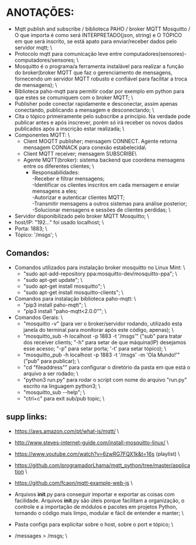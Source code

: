 # ANOTAÇÕES:

- Mqtt publish and subscribe / biblioteca PAHO / broker MQTT Mosquitto / O que importa é como será INTERPRETADO(json, string) e O TÓPICO em que será inscrito, se está apato para enviar/receber dados pelo servidor mqtt; \
- Protocolo mqtt para comunicação leve entre computadores(sensores)-computadores/sensores; \
- Mosquitto é o programa/a ferramenta instalável para realizar a função do broker(broker MQTT que faz o gerenciamento de mensagens, fornecendo um servidor MQTT robusto e confiável para facilitar a troca de mensagens); \
- Biblioteca paho-mqtt para permitir codar por exemplo em python para que estes se comuniquem com o broker MQTT; \
- Publisher pode conectar rapidamente e desconectar, assim apenas conectando, publicando a mensagem e desconectando; \
- Cita o tópico primeiramente pelo subscribe a principio. Na verdade pode publicar antes e após inscrever, porém só irá receber os novos dados publicados após a inscrição estar realizada; \
- Componentes MQTT: \
  - Client MOQTT publisher; mensagem CONNECT. Agente retorna mensagem CONNACK para conexão estabelecida\
  - Client MQTT receiver; mensagem SUBSCRIBE\
  - Agente MQTT(broker): sistema backend que coordena mensagens entre os diferentes clientes; \
    - Responsabilidades: \
      -Receber e filtrar mensagens; \
      -Identificar os clientes inscritos em cada mensagem e enviar mensagens a eles; \
      -Autorizar e autenticar clientes MQTT; \
      -Transmitir mensagens a outros sistemas para análise posterior; \
      -Solucionar mensagens e sessões de clientes perdidas; \
- Servidor disponibilizado pelo broker MQTT Mosquitto; \
- host/IP: "192..." foi usado localhost; \
- Porta: 1883; \
- Tópico: '/msgs'; \

## Comandos:

- Comandos utilizados para instalação broker mosquitto no Linux Mint: \
  - "sudo apt-add-repository ppa:mosquitto-dev/mosquitto-ppa"; \
  - "sudo apt-get update"; \
  - "sudo apt-get install mosquitto"; \
  - "sudo apt-get install mosquitto-clients"; \
- Comandos para instalação biblioteca paho-mqtt: \
  - "pip3 install paho-mqtt"; \
  - "pip3 install "paho-mqtt<2.0.0""; \
- Comandos Gerais: \
  - "mosquitto -v" (para ver o broker/servidor rodando, utilizado esta janela do terminal para monitorar após este código, apenas); \
  - "mosquitto_sub -h localhost -p 1883 -t '/msgs'" ("sub" para tratar dos receiver clients; "-h" para setar de que máquina(IP) desejamos esse acesso; "-p" para setar porta; '-t' para setar tópico); \
  - "mosquitto_pub -h localhost -p 1883 -t '/msgs' -m 'Ola Mundo!'" ("pub" para publicar); \
  - "cd "fileaddress"" para configurar o diretório da pasta em que está o arquivo a ser rodado; \
  - "python3 run.py" para rodar o script com nome do arquivo "run.py" escrito na linguagem python3; \
  - "mosquitto_sub --help"; \
  - "ctrl+c" para exit sub/pub topic; \

## supp links:

- https://aws.amazon.com/pt/what-is/mqtt/ \
- http://www.steves-internet-guide.com/install-mosquitto-linux/ \
- https://www.youtube.com/watch?v=6zwRG7FQX1k&t=16s (playlist) \
- https://github.com/programadorLhama/mqtt_python/tree/master/application \
- https://github.com/fcaon/mqtt-example-web-js \

- Arquivos **init**.py para conseguir importar e exportar as coisas com facilidade. Arquivos **init**.py são úteis porque facilitam a organização, o controle e a importação de módulos e pacotes em projetos Python, tornando o código mais limpo, modular e fácil de entender e manter; \
- Pasta configs para explicitar sobre o host, sobre o port e tópico; \
- /messages > /msgs; \
